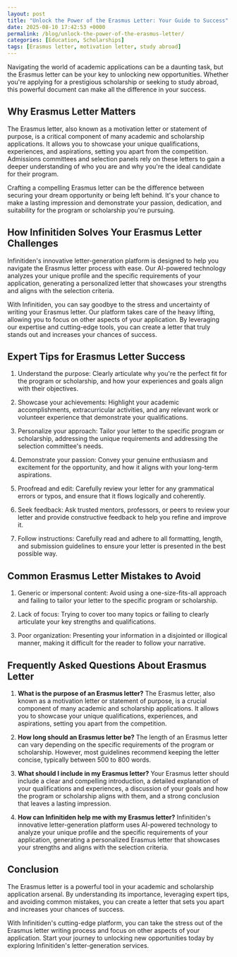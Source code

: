 ```yaml
---
layout: post
title: "Unlock the Power of the Erasmus Letter: Your Guide to Success"
date: 2025-08-10 17:42:53 +0000
permalink: /blog/unlock-the-power-of-the-erasmus-letter/
categories: [Education, Scholarships]
tags: [Erasmus letter, motivation letter, study abroad]
---
```


Navigating the world of academic applications can be a daunting task, but the Erasmus letter can be your key to unlocking new opportunities. Whether you're applying for a prestigious scholarship or seeking to study abroad, this powerful document can make all the difference in your success.

## Why Erasmus Letter Matters

The Erasmus letter, also known as a motivation letter or statement of purpose, is a critical component of many academic and scholarship applications. It allows you to showcase your unique qualifications, experiences, and aspirations, setting you apart from the competition. Admissions committees and selection panels rely on these letters to gain a deeper understanding of who you are and why you're the ideal candidate for their program.

Crafting a compelling Erasmus letter can be the difference between securing your dream opportunity or being left behind. It's your chance to make a lasting impression and demonstrate your passion, dedication, and suitability for the program or scholarship you're pursuing.

## How Infinitiden Solves Your Erasmus Letter Challenges

Infinitiden's innovative letter-generation platform is designed to help you navigate the Erasmus letter process with ease. Our AI-powered technology analyzes your unique profile and the specific requirements of your application, generating a personalized letter that showcases your strengths and aligns with the selection criteria.

With Infinitiden, you can say goodbye to the stress and uncertainty of writing your Erasmus letter. Our platform takes care of the heavy lifting, allowing you to focus on other aspects of your application. By leveraging our expertise and cutting-edge tools, you can create a letter that truly stands out and increases your chances of success.

## Expert Tips for Erasmus Letter Success

1. Understand the purpose: Clearly articulate why you're the perfect fit for the program or scholarship, and how your experiences and goals align with their objectives.

2. Showcase your achievements: Highlight your academic accomplishments, extracurricular activities, and any relevant work or volunteer experience that demonstrate your qualifications.

3. Personalize your approach: Tailor your letter to the specific program or scholarship, addressing the unique requirements and addressing the selection committee's needs.

4. Demonstrate your passion: Convey your genuine enthusiasm and excitement for the opportunity, and how it aligns with your long-term aspirations.

5. Proofread and edit: Carefully review your letter for any grammatical errors or typos, and ensure that it flows logically and coherently.

6. Seek feedback: Ask trusted mentors, professors, or peers to review your letter and provide constructive feedback to help you refine and improve it.

7. Follow instructions: Carefully read and adhere to all formatting, length, and submission guidelines to ensure your letter is presented in the best possible way.

## Common Erasmus Letter Mistakes to Avoid

1. Generic or impersonal content: Avoid using a one-size-fits-all approach and failing to tailor your letter to the specific program or scholarship.

2. Lack of focus: Trying to cover too many topics or failing to clearly articulate your key strengths and qualifications.

3. Poor organization: Presenting your information in a disjointed or illogical manner, making it difficult for the reader to follow your narrative.

## Frequently Asked Questions About Erasmus Letter

1. **What is the purpose of an Erasmus letter?**
The Erasmus letter, also known as a motivation letter or statement of purpose, is a crucial component of many academic and scholarship applications. It allows you to showcase your unique qualifications, experiences, and aspirations, setting you apart from the competition.

2. **How long should an Erasmus letter be?**
The length of an Erasmus letter can vary depending on the specific requirements of the program or scholarship. However, most guidelines recommend keeping the letter concise, typically between 500 to 800 words.

3. **What should I include in my Erasmus letter?**
Your Erasmus letter should include a clear and compelling introduction, a detailed explanation of your qualifications and experiences, a discussion of your goals and how the program or scholarship aligns with them, and a strong conclusion that leaves a lasting impression.

4. **How can Infinitiden help me with my Erasmus letter?**
Infinitiden's innovative letter-generation platform uses AI-powered technology to analyze your unique profile and the specific requirements of your application, generating a personalized Erasmus letter that showcases your strengths and aligns with the selection criteria.

## Conclusion

The Erasmus letter is a powerful tool in your academic and scholarship application arsenal. By understanding its importance, leveraging expert tips, and avoiding common mistakes, you can create a letter that sets you apart and increases your chances of success.

With Infinitiden's cutting-edge platform, you can take the stress out of the Erasmus letter writing process and focus on other aspects of your application. Start your journey to unlocking new opportunities today by exploring Infinitiden's letter-generation services.